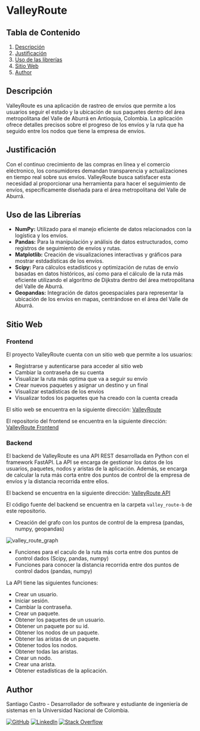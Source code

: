 # ValleyRoute

## Tabla de Contenido
1. [Descripción](#descripción)
2. [Justificación](#justificación)
3. [Uso de las librerías](#uso-de-las-librerías)
4. [Sitio Web](#sitio-web)
7. [Author](#author)

## Descripción
ValleyRoute es una aplicación de rastreo de envíos que permite a los usuarios seguir el estado y la ubicación de sus paquetes dentro del área metropolitana del Valle de Aburrá en Antioquia, Colombia. La aplicación ofrece detalles precisos sobre el progreso de los envíos y la ruta que ha seguido entre los nodos que tiene la empresa de envíos.

## Justificación
Con el continuo crecimiento de las compras en línea y el comercio eléctronico, los consumidores demandan transparencia y actualizaciones en tiempo real sobre sus envíos. ValleyRoute busca satisfacer esta necesidad al proporcionar una herramienta para hacer el seguimiento de envíos, específicamente diseñada para el área metropolitana del Valle de Aburrá.

## Uso de las Librerías
- **NumPy:** Utilizado para el manejo eficiente de datos relacionados con la logística y los envíos.
- **Pandas:** Para la manipulación y análisis de datos estructurados, como registros de seguimiento de envíos y rutas.
- **Matplotlib:** Creación de visualizaciones interactivas y gráficos para mostrar estdadísticas de los envíos.
- **Scipy:** Para cálculos estadísticos y optimización de rutas de envío basadas en datos históricos, así como para el cálculo de la ruta más eficiente utilizando el algoritmo de Dijkstra dentro del área metropolitana del Valle de Aburrá.
- **Geopandas:** Integración de datos geoespaciales para representar la ubicación de los envíos en mapas, centrándose en el área del Valle de Aburrá.

## Sitio Web

### Frontend
El proyecto ValleyRoute cuenta con un sitio web que permite a los usuarios:

- Registrarse y autenticarse para acceder al sitio web
- Cambiar la contraseña de su cuenta
- Visualizar la ruta más optima que va a seguir su envío
- Crear nuevos paquetes y asignar un destino y un final
- Visualizar estadísticas de los envíos
- Visualizar todos los paquetes que ha creado con la cuenta creada


El sitio web se encuentra en la siguiente dirección: [ValleyRoute](http://valleyweb.s3-website-us-east-1.amazonaws.com/)

El repositorio del frontend se encuentra en la siguiente dirección: [ValleyRoute Frontend](https://github.com/sacastrot/valley-route-front)

### Backend

El backend de ValleyRoute es una API REST desarrollada en Python con el framework FastAPI. La API se encarga de gestionar los datos de los usuarios, paquetes, nodos y aristas de la aplicación. Además, se encarga de calcular la ruta más corta entre dos puntos de control de la empresa de envíos y la distancia recorrida entre ellos.

El backend se encuentra en la siguiente dirección: [ValleyRoute API](https://ppi-dai-castros.onrender.com)

El código fuente del backend se encuentra en la carpeta `valley_route-b` de este repositorio.

- Creación del grafo con los puntos de control de la empresa (pandas, numpy, geopandas)


![valley_route_graph](https://github.com/sacastrot/ppi_dai_CASTROs/assets/70394887/d9a3929e-0520-4fec-8c14-cb7ece4f0f1d)

- Funciones para el caculo de la ruta más corta entre dos puntos de control dados (Scipy, pandas, numpy)
- Funciones para conocer la distancia recorrida entre dos puntos de control dados (pandas, numpy)

La API tiene las siguientes funciones:

- Crear un usuario.
- Iniciar sesión.
- Cambiar la contraseña.
- Crear un paquete.
- Obtener los paquetes de un usuario.
- Obtener un paquete por su id.
- Obtener los nodos de un paquete.
- Obtener las aristas de un paquete.
- Obtener todos los nodos.
- Obtener todas las aristas.
- Crear un nodo.
- Crear una arista.
- Obtener estadísticas de la aplicación.


## Author

Santiago Castro - Desarrollador de software y estudiante de ingeniería de sistemas en la Universidad Nacional de Colombia.


[![GitHub](https://img.shields.io/badge/GitHub-Profile-blue?style=flat-square&logo=github)](https://github.com/sacastrot)
[![LinkedIn](https://img.shields.io/badge/LinkedIn-Profile-blue?style=flat-square&logo=linkedin)](https://www.linkedin.com/in/santiago-castro-tabares/)
[![Stack Overflow](https://img.shields.io/badge/Stack%20Overflow-Profile-blue?style=flat-square&logo=stackoverflow)](https://stackoverflow.com/users/19891867/santiago)


